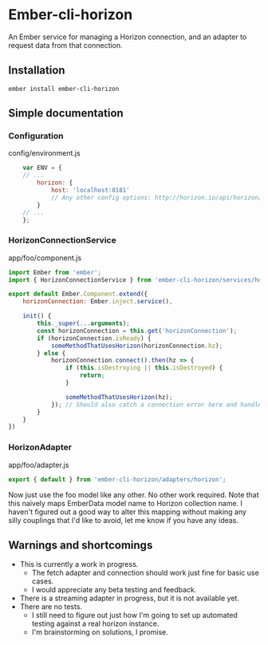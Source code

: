 # Ember-cli-horizon

An Ember service for managing a Horizon connection, and an adapter to request data from that connection.

## Installation

`ember install ember-cli-horizon`

## Simple documentation

### Configuration

config/environment.js

```js
    var ENV = {
    // ...
        horizon: {
            host: 'localhost:8181'
            // Any other config options: http://horizon.io/api/horizon/#constructor
        }
    // ...
    };
```

### HorizonConnectionService

app/foo/component.js

```js
import Ember from 'ember';
import { HorizonConnectionService } from 'ember-cli-horizon/services/horizon-connection';

export default Ember.Component.extend({
    horizonConnection: Ember.inject.service(),

    init() {
        this._super(...arguments);
        const horizonConnection = this.get('horizonConnection');
        if (horizonConnection.isReady) {
            someMethodThatUsesHorizon(horizonConnection.hz);
        } else {
            horizonConnection.connect().then(hz => {
                if (this.isDestroying || this.isDestroyed) {
                    return;
                }

                someMethodThatUsesHorizon(hz);
            }); // Should also catch a connection error here and handle it
        }
    }
})
```

### HorizonAdapter

app/foo/adapter.js

```js
export { default } from 'ember-cli-horizon/adapters/horizon';
```

Now just use the foo model like any other. No other work required. Note that this naively maps EmberData model name to Horizon collection name. I haven't figured out a good way to alter this mapping without making any silly couplings that I'd like to avoid, let me know if you have any ideas.

## Warnings and shortcomings

- This is currently a work in progress.
    - The fetch adapter and connection should work just fine for basic use cases.
    - I would appreciate any beta testing and feedback.
- There is a streaming adapter in progress, but it is not available yet.
- There are no tests.
    - I still need to figure out just how I'm going to set up automated testing against a real horizon instance.
    - I'm brainstorming on solutions, I promise.
